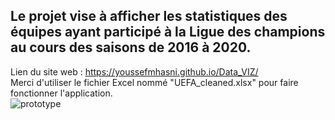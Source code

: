 ## Le projet vise à afficher les statistiques des équipes ayant participé à la Ligue des champions au cours des saisons de 2016 à 2020.
Lien du site web : https://youssefmhasni.github.io/Data_VIZ/  
Merci d'utiliser le fichier Excel nommé "UEFA_cleaned.xlsx" pour faire fonctionner l'application.    
![prototype](https://github.com/YoussefMhasni/LDC_Stat/assets/79026302/5b9a5d62-ce5f-482a-a985-f1483fb253e2)
